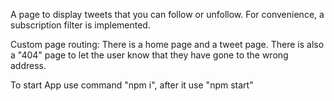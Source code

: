 A page to display tweets that you can follow or unfollow. For convenience, a
subscription filter is implemented.

Custom page routing: There is a home page and a tweet page. There is also a
"404" page to let the user know that they have gone to the wrong address.

To start App use command "npm i", after it use "npm start"
